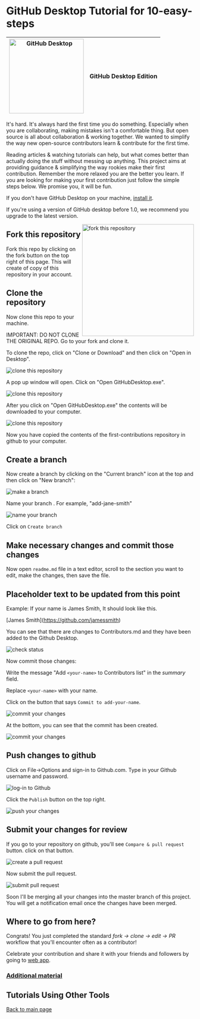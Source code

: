 # GitHub Desktop Tutorial for 10-easy-steps

|<img alt="GitHub Desktop" src="https://desktop.github.com/images/desktop-icon.svg" width="200">|GitHub Desktop Edition|
|---|---|

It's hard. It's always hard the first time you do something. Especially when you are collaborating, making mistakes isn't a comfortable thing. But open source is all about collaboration & working together. We wanted to simplify the way new open-source contributors learn & contribute for the first time.

Reading articles & watching tutorials can help, but what comes better than actually doing the stuff without messing up anything. This project aims at providing guidance & simplifying the way rookies make their first contribution. Remember the more relaxed you are the better you learn. If you are looking for making your first contribution just follow the simple steps below. We promise you, it will be fun.

If you don't have GitHub Desktop on your machine, [install it](https://desktop.github.com/).

If you're using a version of GitHub desktop before 1.0, we recommend you upgrade to the latest version.

<img align="right" width="300" src="../assets/fork.png" alt="fork this repository" />

## Fork this repository

Fork this repo by clicking on the fork button on the top right of this page.
This will create of copy of this repository in your account.

## Clone the repository

Now clone this repo to your machine.

IMPORTANT: DO NOT CLONE THE ORIGINAL REPO. Go to your fork and clone it.

To clone the repo, click on "Clone or Download" and then click on "Open in Desktop".

<img style="left;" src="../assets/dt1-clonetodesktop.png" alt="clone this repository" />

A pop up window will open. Click on "Open GitHubDesktop.exe".

<img style="left;" src="../assets/dt1-open-githubdesktop.png" alt="clone this repository" />

After you click on "Open GitHubDesktop.exe" the contents will be downloaded to your computer.

<img style="left;" src="../assets/dt1-downloaded.png" alt="clone this repository" />

Now you have copied the contents of the first-contributions repository in github to your computer.

## Create a branch

Now create a branch by clicking on the "Current branch" icon at the top and then click on "New branch":

<img style="left;" src="../assets/dt1-create-branch.png" alt="make a branch" />

Name your branch <add-your-name>. For example, "add-jane-smith"

<img style="left;" src="../assets/dt1-create-branch-name.png" alt="name your branch" />

Click on `Create branch`

## Make necessary changes and commit those changes

Now open `readme.md` file in a text editor, scroll to the section you want to edit, make the changes, then save the file.

## Placeholder text to be updated from this point

Example: If your name is James Smith, It should look like this.

\[James Smith](https://github.com/jamessmith)

You can see that there are changes to Contributors.md and they have been added to the Github Desktop.

<img style="left;" src="../assets/dt1-status.png" alt="check status" />

Now commit those changes:

Write the message "Add `<your-name>` to Contributors list" in the *summary* field.

Replace `<your-name>` with your name.

Click on the button that says `Commit to add-your-name`.

<img style="left;" src="../assets/dt1-commit1.png" alt="commit your changes" />

At the bottom, you can see that the commit has been created.

<img style="left;" src="../assets/dt1-commit2.png" alt="commit your changes" />

## Push changes to github

Click on File->Options and sign-in to Github.com. Type in your Github username and password.

<img style="left;" src="../assets/dt1-sign-in.png" alt="log-in to Github" />

Click the `Publish` button on the top right.

<img style="left;" src="../assets/dt1-publish1.png" alt="push your changes" />

## Submit your changes for review

If you go to your repository on github, you'll see  `Compare & pull request` button. click on that button.

<img style="left;" src="../assets/compare-and-pull.png" alt="create a pull request" />

Now submit the pull request.

<img style="left;" src="../assets/submit-pull-request.png" alt="submit pull request" />

Soon I'll be merging all your changes into the master branch of this project. You will get a notification email once the changes have been merged.

## Where to go from here?

Congrats!  You just completed the standard _fork -> clone -> edit -> PR_ workflow that you'll encounter often as a contributor!

Celebrate your contribution and share it with your friends and followers by going to [web app](https://firstcontributions.github.io#social-share).


### [Additional material](../additional-material/git_workflow_senarios/additional-material.md)

## Tutorials Using Other Tools
[Back to main page](https://github.com/firstcontributions/first-contributions#tutorials-using-other-tools)
